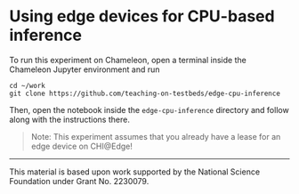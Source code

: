 # Using edge devices for CPU-based inference

To run this experiment on Chameleon, open a terminal inside the Chameleon Jupyter environment and run

```
cd ~/work
git clone https://github.com/teaching-on-testbeds/edge-cpu-inference
```

Then, open the notebook inside the `edge-cpu-inference` directory and follow along with the instructions there.

> Note: This experiment assumes that you already have a lease for an edge device on CHI@Edge!

---
This material is based upon work supported by the National Science Foundation under Grant No. 2230079.

